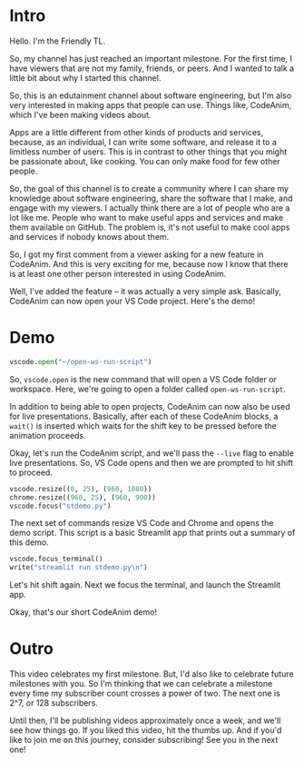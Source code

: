 # Intro

Hello. I'm the Friendly TL.

So, my channel has just reached an important milestone. For the first time, I have viewers that are not my family, friends, or peers. And I wanted to talk a little bit about why I started this channel.

So, this is an edutainment channel about software engineering, but I'm also very interested in making apps that people can use. Things like, CodeAnim, which I've been making videos about.

Apps are a little different from other kinds of products and services, because, as an individual, I can write some software, and release it to a limitless number of users. This is in contrast to other things that you might be passionate about, like cooking. You can only make food for few other people.

So, the goal of this channel is to create a community where I can share my knowledge about software engineering, share the software that I make, and engage with my viewers. I actually think there are a lot of people who are a lot like me. People who want to make useful apps and services and make them available on GitHub. The problem is, it's not useful to make cool apps and services if nobody knows about them.

So, I got my first comment from a viewer asking for a new feature in CodeAnim. And this is very exciting for me, because now I know that there is at least one other person interested in using CodeAnim.

Well, I've added the feature – it was actually a very simple ask. Basically, CodeAnim can now open your VS Code project. Here's the demo!

# Demo

```python codeanim
vscode.open("~/open-ws-run-script")
```

So, `vscode.open` is the new command that will open a VS Code folder or workspace. Here, we're going to open a folder called `open-ws-run-script`.

In addition to being able to open projects, CodeAnim can now also be used for live presentations. Basically, after each of these CodeAnim blocks, a `wait()` is inserted which waits for the shift key to be pressed before the animation proceeds.

Okay, let's run the CodeAnim script, and we'll pass the `--live` flag to enable live presentations. So, VS Code opens and then we are prompted to hit shift to proceed.

```python codeanim
vscode.resize((0, 25), (960, 1080))
chrome.resize((960, 25), (960, 900))
vscode.focus("stdemo.py")
```

The next set of commands resize VS Code and Chrome and opens the demo script. This script is a basic Streamlit app that prints out a summary of this demo.

```python codeanim
vscode.focus_terminal()
write("streamlit run stdemo.py\n")
```

Let's hit shift again. Next we focus the terminal, and launch the Streamlit app.

Okay, that's our short CodeAnim demo!

# Outro

This video celebrates my first milestone. But, I'd also like to celebrate future milestones with you. So I'm thinking that we can celebrate a milestone every time my subscriber count crosses a power of two. The next one is 2^7, or 128 subscribers.

Until then, I'll be publishing videos approximately once a week, and we'll see how things go. If you liked this video, hit the thumbs up. And if you'd like to join me on this journey, consider subscribing! See you in the next one!
